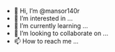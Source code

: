 - 👋 Hi, I’m @mansor140r
- 👀 I’m interested in ...
- 🌱 I’m currently learning ...
- 💞️ I’m looking to collaborate on ...
- 📫 How to reach me ...

<!---
mansor140r/mansor140r is a ✨ special ✨ repository because its `README.md` (this file) appears on your GitHub profile.
You can click the Preview link to take a look at your changes.
--->
